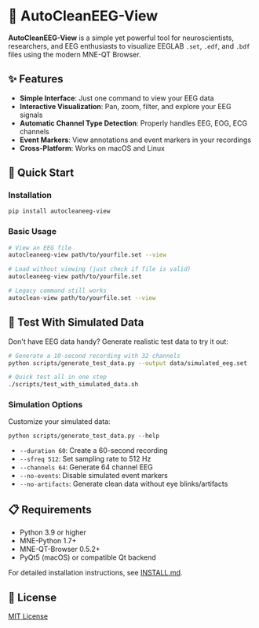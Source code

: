 # 🧠 AutoCleanEEG-View

**AutoCleanEEG-View** is a simple yet powerful tool for neuroscientists, researchers, and EEG enthusiasts to visualize EEGLAB `.set`, `.edf`, and `.bdf` files using the modern MNE-QT Browser.

## ✨ Features

- **Simple Interface**: Just one command to view your EEG data
- **Interactive Visualization**: Pan, zoom, filter, and explore your EEG signals
- **Automatic Channel Type Detection**: Properly handles EEG, EOG, ECG channels
- **Event Markers**: View annotations and event markers in your recordings
- **Cross-Platform**: Works on macOS and Linux

## 🚀 Quick Start

### Installation

```bash
pip install autocleaneeg-view
```

### Basic Usage

```bash
# View an EEG file
autocleaneeg-view path/to/yourfile.set --view

# Load without viewing (just check if file is valid)
autocleaneeg-view path/to/yourfile.set

# Legacy command still works
autoclean-view path/to/yourfile.set --view
```

## 🧪 Test With Simulated Data

Don't have EEG data handy? Generate realistic test data to try it out:

```bash
# Generate a 10-second recording with 32 channels
python scripts/generate_test_data.py --output data/simulated_eeg.set

# Quick test all in one step
./scripts/test_with_simulated_data.sh
```

### Simulation Options

Customize your simulated data:

```
python scripts/generate_test_data.py --help
```

- `--duration 60`: Create a 60-second recording
- `--sfreq 512`: Set sampling rate to 512 Hz
- `--channels 64`: Generate 64 channel EEG
- `--no-events`: Disable simulated event markers
- `--no-artifacts`: Generate clean data without eye blinks/artifacts

## 📋 Requirements

- Python 3.9 or higher
- MNE-Python 1.7+
- MNE-QT-Browser 0.5.2+
- PyQt5 (macOS) or compatible Qt backend

For detailed installation instructions, see [INSTALL.md](INSTALL.md).

## 📝 License

[MIT License](LICENSE)

